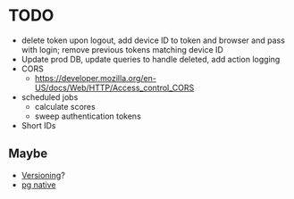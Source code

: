 # TODO
* delete token upon logout, add device ID to token and browser and pass with login; 
  remove previous tokens matching device ID
* Update prod DB, update queries to handle deleted, add action logging
* CORS
  * https://developer.mozilla.org/en-US/docs/Web/HTTP/Access_control_CORS
* scheduled jobs
  * calculate scores
  * sweep authentication tokens
* Short IDs
## Maybe
* [Versioning](https://docs.aws.amazon.com/lambda/latest/dg/versioning-aliases.html)?
* [pg native](https://github.com/brianc/node-postgres#native-bindings)
